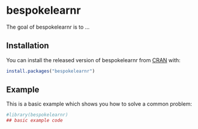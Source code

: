 
<!-- README.md is generated from README.Rmd. Please edit that file -->

# bespokelearnr

<!-- badges: start -->

<!-- badges: end -->

The goal of bespokelearnr is to …

## Installation

You can install the released version of bespokelearnr from
[CRAN](https://CRAN.R-project.org) with:

``` r
install.packages("bespokelearnr")
```

## Example

This is a basic example which shows you how to solve a common problem:

``` r
#library(bespokelearnr)
## basic example code
```
